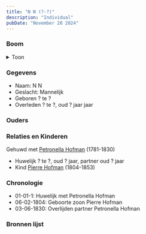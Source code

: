 ```yaml
---
title: "N N (?-?)"
description: "Individual"
pubDate: "November 20 2024"
---
```


### Boom
<details><summary>Toon</summary>

![test](https://www.plantuml.com/plantuml/svg/ZPB1Ri8m38RlUGeB3ZiXjNGmX2fWtTen3ep3jYjAMmDHqmGbgL25UFTvK7LeXx5RPFlt_zdEp3fkN5LAPWkXzjpm4bAU5LkZAvK_QQaDECELfHGgntOYHyY4oIHUtbZkNGqbbYaQUmbPXmQrg_V8hhfcabiBHmO0aJOvclUTo0g5rePXoOMQJ21W9yRkO7MsienT99qbB3l0BRnwdZViGrlUZODaa4JKyxWHAFCJXEEKf_KwrSv974zW2jEhd2qgATTSvUlCQ6jJJUPDqQarMw4pb92ImrnlIgvQwy03w2PH7CJ17vPKjNXSWlymyk6P_3YjzpP308iF4er8FTVAeHBM8b4rKE7uW7akrFORzmoK493lGrUAxSxLXAiF1DKALWADmTyJz7tunzA6aCGHiNZtromtH_03MBvzacuGm8lXl3eGJdEoNgy1PiqYVmBD8Bq6aB4Pgfp-unS0)
</details>

### Gegevens
- Naam: N N 
- Geslacht: Mannelijk
- Geboren ? te ? 
- Overleden ? te ?, oud ? jaar jaar 

### Ouders

### Relaties en Kinderen

Gehuwd met [Petronella Hofman](../i00030/) (1781-1830) 
- Huwelijk ? te ?, oud ? jaar, partner oud ? jaar 
- Kind [Pierre Hofman](../i00021/) (1804-1853)

### Chronologie
- 01-01-1: Huwelijk met Petronella Hofman
- 06-02-1804: Geboorte zoon Pierre Hofman
- 03-06-1830: Overlijden partner Petronella Hofman

### Bronnen lijst